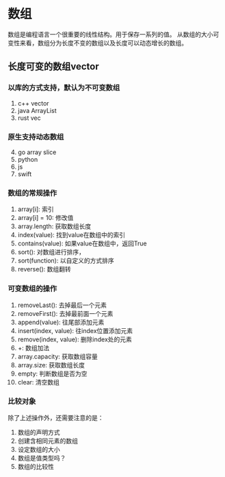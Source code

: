 # 数组
数组是编程语言一个很重要的线性结构。用于保存一系列的值。
从数组的大小可变性来看，数组分为长度不变的数组以及长度可以动态增长的数组。

## 长度可变的数组vector
### 以库的方式支持，默认为不可变数组
1. c++ vector
2. java ArrayList
3. rust vec
### 原生支持动态数组
4. go array slice
5. python
6. js
7. swift

### 数组的常规操作
1. array[i]: 索引
2. array[i] = 10: 修改值
3. array.length: 获取数组长度
4. index(value): 找到value在数组中的索引
5. contains(value): 如果value在数组中，返回True
6. sort(): 对数组进行排序，
7. sort(function): 以自定义的方式排序
8. reverse(): 数组翻转

### 可变数组的操作
1. removeLast(): 去掉最后一个元素
2. removeFirst(): 去掉最前面一个元素
3. append(value): 往尾部添加元素
4. insert(index, value): 往index位置添加元素
5. remove(index, value): 删除index处的元素
5. +: 数组加法
6. array.capacity: 获取数组容量
7. array.size: 获取数组长度
8. empty: 判断数组是否为空
9. clear: 清空数组

### 比较对象
除了上述操作外，还需要注意的是：
1. 数组的声明方式
2. 创建含相同元素的数组
3. 设定数组的大小
4. 数组是值类型吗？
5. 数组的比较性